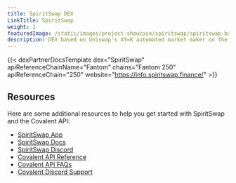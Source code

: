 ```yaml
---
title: SpiritSwap DEX
LinkTitle: SpiritSwap
weight: 1
featuredImage: /static/images/project-showcase/spiritswap/spiritswap-banner.png
description: DEX based on Uniswap's XY=K automated market maker on the Fantom network.
---
```


{{< dexPartnerDocsTemplate dex="SpiritSwap" apiReferenceChainName="Fantom" chains="Fantom 250" apiReferenceChain="250" website="https://info.spiritswap.finance/" >}}

## Resources
Here are some additional resources to help you get started with SpiritSwap and the Covalent API:
- [SpiritSwap App](https://app.spiritswap.finance?utm_source=covalent&utm_medium=partner-docs)
- [SpiritSwap Docs](https://docs.spiritswap.finance?utm_source=covalent&utm_medium=partner-docs)
- [SpiritSwap Discord](https://discord.com/invite/uYNsSCKcfT?utm_source=covalent&utm_medium=partner-docs)
- [Covalent API Reference](https://covalenthq.com/docs/api/?utm_source=spiritswap&utm_medium=partner-docs)
- [Covalent API FAQs](https://www.covalenthq.com/docs/developer/faq/?utm_source=spiritswap&utm_medium=partner-docs)
- [Covalent Discord Support](https://www.covalenthq.com/discord/?utm_source=spiritswap&utm_medium=partner-docs)

<!-- ![SpiritSwap banner](/static/images/project-showcase/spiritswap/spiritswap-banner.png)
&nbsp;
# SpiritSwap
SpiritSwap is a decentralized exchange (DEX) on the Fantom Opera Chain. SpiritSwap's design is based on the Uniswap constant-product automated market maker (AMM). In an AMM, liquidity providers simply deposit a pair of tokens and an algorithm automatically makes markets for the token pair. Traders can easily swap between tokens in the AMM and get guaranteed rates for the swaps. Each swap on SpiritSwap incurs a fee, which gets distributed to liquidity providers as their payment for work.

![SpiritSwap App](/static/images/project-showcase/spiritswap/spiritswap-app.png)

&nbsp;
# Analytics powered by Covalent
Parts of SpiritSwap's analytics page are powered by the `XY=K` suite of Covalent API endpoints.

The Covalent API is RESTful and offers the following out-of-the-box for *SpiritSwap*:

| **Covalent API** |         |
| ----------- | ----------- |
| **Response formats** | JSON and CSV |
| **Real time response** | 2 blocks |
| **Batch response** | 30 minutes |
| **Base URL** | https://api.covalenthq.com/v1|
| **Networks & `chain_id`** | Fantom - `250` |
| **Key Endpoints** | - [Get SpiritSwap pools](https://www.covalenthq.com/docs/api/#/0/Get%20XY=K%20pools/USD/250) <br> - [Get SpiritSwap network exchange tokens](https://www.covalenthq.com/docs/api/#/0/Get%20XY=K%20network%20exchange%20tokens/USD/250) <br> - [Get SpiritSwap transactions for exchange](https://www.covalenthq.com/docs/api/#/0/Get%20XY=K%20transactions%20for%20exchange/USD/250) <br> - [Get SpiritSwap ecosystem chart data](https://www.covalenthq.com/docs/api/#/0/Get%20XY=K%20ecosystem%20chart%20data/USD/250)


## Details
Here is a breakdown of the the specific API endpoints that are used, or can be used, to build the SpiritSwap analytics page:

![SpiritSwap analytics](/static/images/project-showcase/spiritswap/spiritswap-analytics.png)

| Marker | Endpoint | Data |
| -------| ---------|------|
| 1 | [`/250/address/:address/transactions_v2`](https://www.covalenthq.com/docs/api/#/0/Get%20transactions%20for%20address/USD/250) | Timeseries TVL based on decoded `Deposit` and `Withdraw` events |
| 2 | [`/250/xy=k/spiritswap/pools/address/:address`](https://www.covalenthq.com/docs/api/#/0/Get%20XY=K%20pools%20by%20address/USD/250) | 24h volume as a timeseries chart |
| 3 | [`/250/xy=k/spiritswap/tokens`](https://www.covalenthq.com/docs/api/#/0/Get%20XY=K%20network%20exchange%20tokens/USD/250) | Top 50 tokens by price, volume, liquidity |
| 4 | [`/250/xy=k/spiritswap/pools`](https://www.covalenthq.com/docs/api/#/0/Get%20XY=K%20pools/USD/250) | Top 50 pools by price, volume, liquidity |


## Try it Live

<div>
    {{< open-api
      endpoint="Get XY=K pools"
      link="https://www.covalenthq.com/docs/api/#/0/Get%20XY=K%20pools/USD/250"
  >}}
</div>

## Code Template
[![DEX Code Template](/static/images/project-showcase/spiritswap/dex-dashboard-spiritswap.png)](https://github.com/covalenthq/dex-dashboard-template)

Template repo: https://github.com/covalenthq/dex-dashboard-template

This code template is a showcase of the `XY=K` suite of Covalent API endpoints powering DEX dashboards such as SpiritSwap. The code is open source and forkable for anyone to customize it. -->

